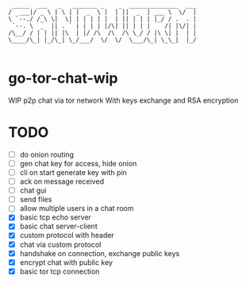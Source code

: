 ```
 _____  ___   _   _______ _    _  ______________  ___
/  ___|/ _ \ | \ | |  _  \ |  | ||  _  | ___ \  \/  |
\ `--./ /_\ \|  \| | | | | |  | || | | | |_/ / .  . |
 `--. \  _  || . ` | | | | |/\| || | | |    /| |\/| |
/\__/ / | | || |\  | |/ /\  /\  /\ \_/ / |\ \| |  | |
\____/\_| |_/\_| \_/___/  \/  \/  \___/\_| \_\_|  |_/
                                                     

```
# go-tor-chat-wip
WIP p2p chat via tor network
With keys exchange and RSA encryption

# TODO
- [ ] do onion routing
- [ ] gen chat key for access, hide onion
- [ ] cli on start generate key with pin
- [ ] ack on message received
- [ ] chat gui
- [ ] send files
- [ ] allow multiple users in a chat room
- [x] basic tcp echo server
- [x] basic chat server-client
- [x] custom protocol with header
- [x] chat via custom protocol
- [x] handshake on connection, exchange public keys
- [x] encrypt chat with public key
- [x] basic tor tcp connection
